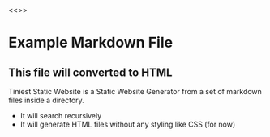 <<<tiny
title: Homepage
tiny>>>
# Example Markdown File

## This file will converted to HTML

Tiniest Static Website is a Static Website Generator from a set of markdown files inside a directory.
  
- It will search recursively  
- It will generate HTML files without any styling like CSS (for now)  
